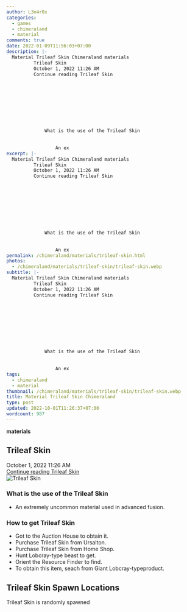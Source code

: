 ```yaml
---
author: L3n4r0x
categories:
  - games
  - chimeraland
  - material
comments: true
date: 2022-01-09T11:56:03+07:00
description: |-
  Material Trileaf Skin Chimeraland materials
          Trileaf Skin
          October 1, 2022 11:26 AM
          Continue reading Trileaf Skin
        
        
          
        
      
      
        
          
            
              What is the use of the Trileaf Skin
              
                
                  An ex
excerpt: |-
  Material Trileaf Skin Chimeraland materials
          Trileaf Skin
          October 1, 2022 11:26 AM
          Continue reading Trileaf Skin
        
        
          
        
      
      
        
          
            
              What is the use of the Trileaf Skin
              
                
                  An ex
permalink: /chimeraland/materials/trileaf-skin.html
photos:
  - /chimeraland/materials/trileaf-skin/trileaf-skin.webp
subtitle: |-
  Material Trileaf Skin Chimeraland materials
          Trileaf Skin
          October 1, 2022 11:26 AM
          Continue reading Trileaf Skin
        
        
          
        
      
      
        
          
            
              What is the use of the Trileaf Skin
              
                
                  An ex
tags:
  - chimeraland
  - material
thumbnail: /chimeraland/materials/trileaf-skin/trileaf-skin.webp
title: Material Trileaf Skin Chimeraland
type: post
updated: 2022-10-01T11:26:37+07:00
wordcount: 987
---
```


<link
  rel="stylesheet"
  href="https://rawcdn.githack.com/dimaslanjaka/Web-Manajemen/870a349/css/bootstrap-5-3-0-alpha3-wrapper.css"
/>
<section id="bootstrap-wrapper">
  <div data-bs-theme="dark">
    <div
      class="row g-0 border rounded overflow-hidden flex-md-row mb-4 shadow-sm position-relative bg-dark text-light"
    >
      <div class="col p-4 d-flex flex-column position-static">
        <strong class="d-inline-block mb-2 text-success">materials</strong>
        <h2 class="mb-0">Trileaf Skin</h2>
        <div class="mb-1 text-muted">October 1, 2022 11:26 AM</div>
        <a
          href="/chimeraland/materials/trileaf-skin.html"
          class="stretched-link d-none text-primary"
          >Continue reading Trileaf Skin</a
        >
      </div>
      <div class="col-auto d-none d-md-block d-lg-block">
        <img
          src="https://www.webmanajemen.com/chimeraland/materials/trileaf-skin/trileaf-skin.webp"
          alt="Trileaf Skin"
        />
      </div>
    </div>
    <div class="row">
      <div class="col-lg-6 col-12 mb-2">
        <div class="card">
          <div class="card-body">
            <h3 class="card-title">What is the use of the Trileaf Skin</h3>
            <div class="card-text">
              <ul>
                <li>An extremely uncommon material used in advanced fusion.</li>
              </ul>
            </div>
          </div>
        </div>
      </div>
      <div class="col-lg-6 col-12 mb-2">
        <div class="card">
          <div class="card-body">
            <h3 class="card-title">How to get Trileaf Skin</h3>
            <div class="card-text">
              <ul>
                <li>Got to the Auction House to obtain it.</li>
                <li>Purchase Trileaf Skin from Ursalton.</li>
                <li>Purchase Trileaf Skin from Home Shop.</li>
                <li>Hunt Lobcray-type beast to get.</li>
                <li>Orient the Resource Finder to find.</li>
                <li>
                  To obtain this item, seach from Giant Lobcray-typeproduct.
                </li>
              </ul>
            </div>
          </div>
        </div>
      </div>
      <div class="col-12 mb-2">
        <h2>Trileaf Skin Spawn Locations</h2>
        <p>Trileaf Skin is randomly spawned</p>
      </div>
    </div>
  </div>
</section>